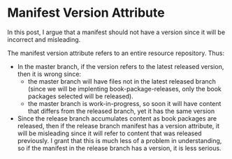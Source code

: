 # Manifest Version Attribute

In this post, I argue that a manifest should not have a version since it will be incorrect and misleading.

The manifest version attribute refers to an entire resource repository. Thus:
- In the master branch, if the version refers to the latest released version, then it is wrong since:
	- the master branch will have files not in the latest released branch (since we will be implenting book-package-releases, only the book packages selected will be released).
	- the master branch is work-in-progress, so soon it will have content that differs from the released branch, yet it has the same version
- Since the release branch accumulates content as book packages are released, then if the release branch manifest has a version attribute, it will be misleading since it will refer to content that was released previously. I grant that this is much less of a problem in understanding, so if the manifest in the release branch has a version, it is less serious.